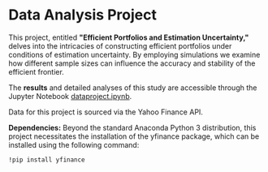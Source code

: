 # Data Analysis Project

This project, entitled **"Efficient Portfolios and Estimation Uncertainty,"** delves into the intricacies of constructing efficient portfolios under conditions of estimation uncertainty. By employing simulations we examine how different sample sizes can influence the accuracy and stability of the efficient frontier.

The **results** and detailed analyses of this study are accessible through the Jupyter Notebook [dataproject.ipynb](dataproject.ipynb).

Data for this project is sourced via the Yahoo Finance API.

**Dependencies:** Beyond the standard Anaconda Python 3 distribution, this project necessitates the installation of the yfinance package, which can be installed using the following command:

```
!pip install yfinance
```